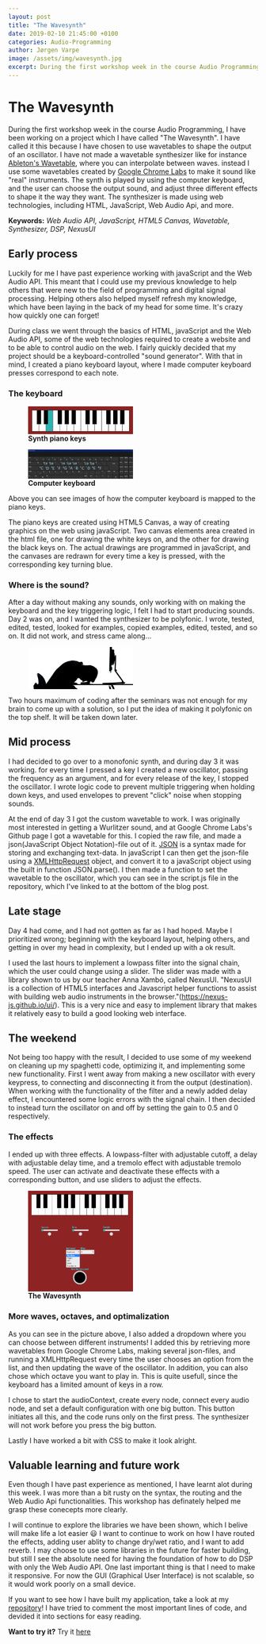 ```yaml
---
layout: post
title: "The Wavesynth"
date: 2019-02-10 21:45:00 +0100
categories: Audio-Programming
author: Jørgen Varpe
image: /assets/img/wavesynth.jpg
excerpt: During the first workshop week in the course Audio Programming, I have been working on a project which I have called "The Wavesynth". I have called it this because I have chosen to use wavetables to shape the output of an oscillator. I have not made a wavetable synthesizer like for instance <a href="https://www.ableton.com/en/packs/wavetable/" target="_blank">Ableton's Wavetable</a>, where you can interpolate between waves. instead I use some wavetables created by <a href="https://github.com/GoogleChromeLabs/web-audio-samples/tree/gh-pages/samples/audio/wave-tables" target="_blank">Google Chrome Labs</a> to make it sound like "real" instruments. The synth is played by using the computer keyboard, and the user can choose the output sound, and adjust three different effects to shape the it the way they want. The synthesizer is made using web technologies, including HTML, JavaScript, Web Audio Api, and more.
---
```


# The Wavesynth

During the first workshop week in the course Audio Programming, I have been working on a project which I have called "The Wavesynth". I have called it this because I have chosen to use wavetables to shape the output of an oscillator. I have not made a wavetable synthesizer like for instance <a href="https://www.ableton.com/en/packs/wavetable/" target="_blank">Ableton's Wavetable</a>, where you can interpolate between waves. instead I use some wavetables created by <a href="https://github.com/GoogleChromeLabs/web-audio-samples/tree/gh-pages/samples/audio/wave-tables" target="_blank">Google Chrome Labs</a> to make it sound like "real" instruments. The synth is played by using the computer keyboard, and the user can choose the output sound, and adjust three different effects to shape it the way they want. The synthesizer is made using web technologies, including HTML, JavaScript, Web Audio Api, and more.

__Keywords:__ _Web Audio API, JavaScript, HTML5 Canvas, Wavetable, Synthesizer, DSP, NexusUI_

## Early process

Luckily for me I have past experience working with javaScript and the Web Audio API. This meant that I could use my previous knowledge to help others that were new to the field of programming and digital signal processing. Helping others also helped myself refresh my knowledge, which have been laying in the back of my head for some time. It's crazy how quickly one can forget!

During class we went through the basics of HTML, javaScript and the Web Audio API, some of the web technologies required to create a website and to be able to control audio on the web. I fairly quickly decided that my project should be a keyboard-controlled "sound generator". With that in mind, I created a piano keyboard layout, where I made computer keyboard presses correspond to each note.

### The keyboard

<figure>
  <img src="/assets/img/varpe/keyboard.jpg" alt="synth piano keys" width="50%" align="middle"/>
  <figcaption><strong>Synth piano keys</strong></figcaption>
</figure>

<figure>
  <img src="/assets/img/varpe/tast.PNG" alt="computer keyboard" width="50%" align="middle"/>
  <figcaption><strong>Computer keyboard</strong></figcaption>
</figure>

Above you can see images of how the computer keyboard is mapped to the piano keys.

The piano keys are created using HTML5 Canvas, a way of creating graphics on the web using javaScript. Two canvas elements area created in the html file, one for drawing the white keys on, and the other for drawing the black keys on. The actual drawings are programmed in javaScript, and the canvases are redrawn for every time a key is pressed, with the corresponding key turning blue.

### Where is the sound?

After a day without making any sounds, only working with on making the keyboard and the key triggering logic, I felt I had to start producing sounds. Day 2 was on, and I wanted the synthesizer to be polyfonic. I wrote, tested, edited, tested, looked for examples, copied examples, edited, tested, and so on. It did not work, and stress came along...

<figure>
  <img src="/assets/img/varpe/codeStress.jpg" alt="Stressed out by code" width="50%" align="middle"/>
  <figcaption></figcaption>
</figure>

Two hours maximum of coding after the seminars was not enough for my brain to come up with a solution, so I put the idea of making it polyfonic on the top shelf. It will be taken down later.

## Mid process

I had decided to go over to a monofonic synth, and during day 3 it was working. for every time I pressed a key I created a new oscillator, passing the frequency as an argument, and for every release of the key, I stopped the oscillator. I wrote logic code to prevent multiple triggering when holding down keys, and used envelopes to prevent "click" noise when stopping sounds.

At the end of day 3 I got the custom wavetable to work. I was originally most interested in getting a Wurlitzer sound, and at Google Chrome Labs's Github page I got a wavetable for this. I copied the raw file, and made a json(JavaScript Object Notation)-file out of it. <a href="https://www.w3schools.com/js/js_json_intro.asp" target="_blank">JSON</a> is a syntax made for storing and exchanging text-data. In javaScript I can then get the json-file using a <a href="https://www.w3schools.com/xml/xml_http.asp" target="_blank">XMLHttpRequest</a> object, and convert it to a javaScript object using the built in function JSON.parse(). I then made a function to set the wavetable to the oscillator, which you can see in the script.js file in the repository, which I've linked to at the bottom of the blog post.

## Late stage

Day 4 had come, and I had not gotten as far as I had hoped. Maybe I prioritized wrong; beginning with the keyboard layout, helping others, and getting in over my head in complexity, but I ended up with a ok result.

I used the last hours to implement a lowpass filter into the signal chain, which the user could change using a slider. The slider was made with a library shown to us by our teacher Anna Xambó, called NexusUI. "NexusUI is a collection of HTML5 interfaces and Javascript helper functions to assist with building web audio instruments in the browser."(https://nexus-js.github.io/ui/). This is a very nice and easy to implement library that makes it relatively easy to build a good looking web interface.

## The weekend

Not being too happy with the result, I decided to use some of my weekend on cleaning up my spaghetti code, optimizing it, and implementing some new functionality. First I went away from making a new oscillator with every keypress, to connecting and disconnecting it from the output (destination). When working with the functionality of the filter and a newly added delay effect, I encountered some logic errors with the signal chain. I then decided to instead turn the oscillator on and off by setting the gain to 0.5 and 0 respectively.

### The effects

I ended up with three effects. A lowpass-filter with adjustable cutoff, a delay with adjustable delay time, and a tremolo effect with adjustable tremolo speed. The user can activate and deactivate these effects with a corresponding button, and use sliders to adjust the effects.

<figure>
  <img src="/assets/img/varpe/dropdown.PNG" alt="The Wavesynth" width="50%" align="middle"/>
  <figcaption><strong>The Wavesynth</strong></figcaption>
</figure>

### More waves, octaves, and optimalization

As you can see in the picture above, I also added a dropdown where you can choose between different instruments! I added this by retrieving more wavetables from Google Chrome Labs, making several json-files, and running a XMLHttpRequest every time the user chooses an option from the list, and then updating the wave of the oscillator. In addition, you can also chose which octave you want to play in. This is quite usefull, since the keyboard has a limited amount of keys in a row.

I chose to start the audioContext, create every node, connect every audio node, and set a default configuration with one big button. This button initiates all this, and the code runs only on the first press. The synthesizer will not work before you press the big button.

Lastly I have worked a bit with CSS to make it look alright. 

## Valuable learning and future work

Even though I have past experience as mentioned, I have learnt alot during this week. I was more than a bit rusty on the syntax, the routing and the Web Audio Api functionalities. This workshop has definately helped me grasp these conecepts more clearly.

I will continue to explore the libraries we have been shown, which I belive will make life a lot easier :smiley: I want to continue to work on how I have routed the effects, adding user ablity to change dry/wet ratio, and I want to add reverb. I may choose to use some libraries in the future for faster building, but still I see the absolute need for having the foundation of how to do DSP with only the Web Audio API. One last important thing is that I need to make it responsive. For now the GUI (Graphical User Interface) is not scalable, so it would work poorly on a small device.

If you want to see how I have built my application, take a look at my <a href="https://github.com/MeltingPlanet/miniProj" target="_blank">repository</a>! I have tried to comment the most important lines of code, and devided it into sections for easy reading.

__Want to try it?__ Try it <a href="http://folk.ntnu.no/jorgennv/miniProject/" target="_blank">here</a>
